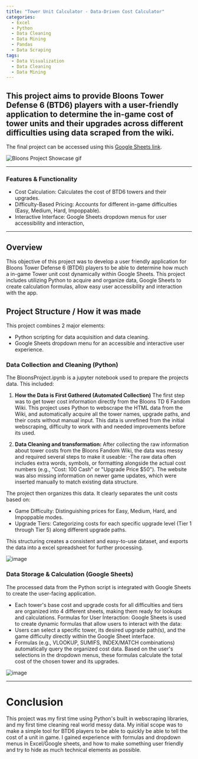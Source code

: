 ```yaml
---
title: "Tower Unit Calculator - Data-Driven Cost Calculator"
categories:
  - Excel
  - Python
  - Data Cleaning
  - Data Mining
  - Pandas
  - Data Scraping
tags:
  - Data Visualization
  - Data Cleaning
  - Data Mining
---
```

## This project aims to provide Bloons Tower Defense 6 (BTD6) players with a user-friendly application to determine the in-game cost of tower units and their upgrades across different difficulties using data scraped from the wiki.
The final project can be accessed using this [Google Sheets link](https://docs.google.com/spreadsheets/d/1bgRTX8VRlwiGp4RJNIbdQKh3tUHXspOqAZUE-NDchDM/edit?usp=sharing). 

![Bloons Project Showcase gif](https://github.com/user-attachments/assets/0e59c70d-20d5-4097-ac36-db24ffb9d9ba)

--- 

### Features & Functionality
- Cost Calculation: Calculates the cost of BTD6 towers and their upgrades.
- Difficulty-Based Pricing: Accounts for different in-game difficulties (Easy, Medium, Hard, Impoppable).
- Interactive Interface: Google Sheets dropdown menus for user accessibility and interaction,

--- 

## Overview
This objective of this project was to develop a user friendly application for Bloons Tower Defense 6 (BTD6) players to be able to determine how much a in-game Tower unit cost dynamically within Google Sheets. This project includes utilizing Python to acquire and organize data, Google Sheets to create calculation formulas, allow easy user accessibility and interaction with the app. 

## Project Structure / How it was made
This project combines 2 major elements: 
- Python scripting for data acquisition and data cleaning. 
- Google Sheets dropdown menu for an accessible and interactive user experience.

### Data Collection and Cleaning (Python)
The BloonsProject.ipynb is a jupyter notebook used to prepare the projects data. This included: 

1) **How the Data is First Gathered (Automated Collection)**
The first step was to get tower cost information directly from the Bloons TD 6 Fandom Wiki. This project uses Python to webscrape the HTML data from the Wiki, and automatically acquire all the tower names, upgrade paths, and their costs without manual input. This data is unrefined from the initial webscraping, difficulty to work with and needed improvements before its used.

2) **Data Cleaning and transformation:**
After collecting the raw information about tower costs from the Bloons Fandom Wiki, the data was messy and required several steps to make it useable:
-The raw data often includes extra words, symbols, or formatting alongside the actual cost numbers (e.g., "Cost: 100 Cash" or "Upgrade Price $50"). The website was also missing information on newer game updates, which were inserted manually to match existing data structure.

The project then organizes this data. It clearly separates the unit costs based on:
  - Game Difficulty: Distinguishing prices for Easy, Medium, Hard, and Impoppable modes.
  - Upgrade Tiers: Categorizing costs for each specific upgrade level (Tier 1 through Tier 5) along different upgrade paths.

This structuring creates a consistent and easy-to-use dataset, and exports the data into a excel spreadsheet for further processing. 

![image](https://github.com/user-attachments/assets/eabb13f2-35a2-48ea-bd9c-841bd95876af)

### Data Storage & Calculation (Google Sheets)
The processed data from the Python script is integrated with Google Sheets to create the user-facing application.
- Each tower's base cost and upgrade costs for all difficulties and tiers are organized into 4 different sheets, making them ready for lookups and calculations.
Formulas for User Interaction: Google Sheets is used to create dynamic formulas that allow users to interact with the data:
 - Users can select a specific tower, its desired upgrade path(s), and the game difficulty directly within the Google Sheet interface.
 - Formulas (e.g., VLOOKUP, SUMIFS, INDEX/MATCH combinations) automatically query the organized cost data. Based on the user's selections in the dropdown menus, these formulas calculate the total cost of the chosen tower and its upgrades.

![image](https://github.com/user-attachments/assets/f130b443-41d0-4201-94e0-555c45b21b3c)

--- 

# Conclusion
This project was my first time using Python's built in webscraping libraries, and my first time cleaning real world messy data. My initial scope was to make a simple tool for BTD6 players to be able to quickly be able to tell the cost of a unit in game. I gained experience with formulas and dropdown menus in Excel/Google sheets, and how to make something user friendly and try to hide as much technical elements as possible.
